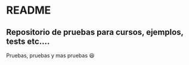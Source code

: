 # README
## Repositorio de pruebas para cursos, ejemplos, tests etc....

Pruebas, pruebas y mas pruebas :laughing:


